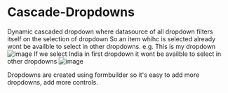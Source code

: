 # Cascade-Dropdowns
Dynamic cascaded dropdown where datasource of all dropdown filters itself on the selection of dropdown
So an item whihc is selected already wont be availble to select in other dropdowns.
e.g.
This is my dropdown
![image](https://user-images.githubusercontent.com/19270222/114294553-2aa6c100-9abd-11eb-923f-b0d5a7835dde.png)
If we select India in first dropdown it wont be availble to select in other dropdowns
![image](https://user-images.githubusercontent.com/19270222/114294578-4ca04380-9abd-11eb-8118-32c60a0b7574.png)

Dropdowns are created using formbuilder so it's easy to add more dropdowns, add more controls.



